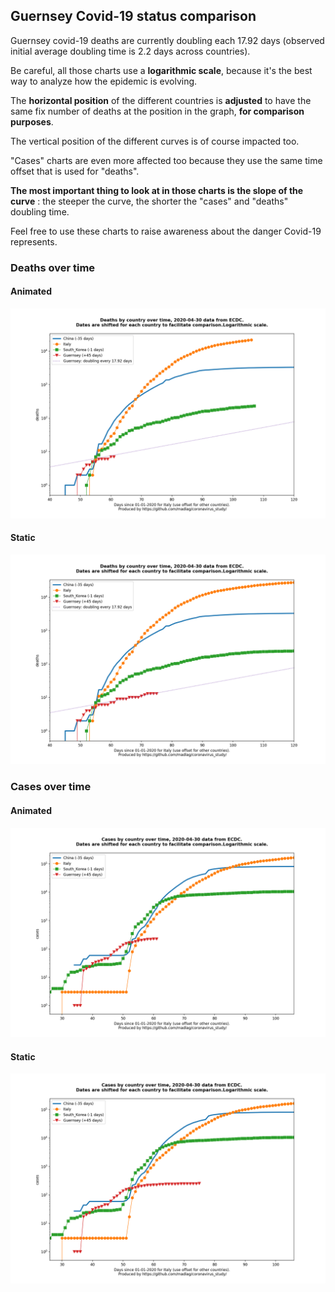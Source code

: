 ## Guernsey Covid-19 status comparison 

Guernsey covid-19 deaths are currently doubling each 17.92 days (observed initial average doubling time is 2.2 days across countries).



Be careful, all those charts use a **logarithmic scale**, because it's the best way to analyze how the epidemic is evolving.
 
The **horizontal position** of the different countries is **adjusted** to have the same fix number of deaths at the position in the graph, **for comparison purposes**.

The vertical position of the different curves is of course impacted too.

"Cases" charts are even more affected too because they use the same time offset that is used for "deaths".

**The most important thing to look at in those charts is the slope of the curve** : the steeper the curve, the shorter the "cases" and "deaths" doubling time.

Feel free to use these charts to raise awareness about the danger Covid-19 represents. 


 
### Deaths over time
 
#### Animated
![Guernsey covid-19 deaths animated chart](https://raw.githubusercontent.com/madlag/coronavirus_study/master/notebooks/graphs/2020-04-30/countries/Guernsey/2020-04-30_Guernsey_deaths.gif "Guernsey covid-19 deaths animated chart")   
 
#### Static
![Guernsey covid-19 deaths static chart](https://raw.githubusercontent.com/madlag/coronavirus_study/master/notebooks/graphs/2020-04-30/countries/Guernsey/2020-04-30_Guernsey_deaths.png "Guernsey covid-19 deaths static chart")   

 
### Cases over time
 
#### Animated
![Guernsey covid-19 cases animated chart](https://raw.githubusercontent.com/madlag/coronavirus_study/master/notebooks/graphs/2020-04-30/countries/Guernsey/2020-04-30_Guernsey_cases.gif "Guernsey covid-19 cases animated chart")   
 
#### Static
![Guernsey covid-19 cases static chart](https://raw.githubusercontent.com/madlag/coronavirus_study/master/notebooks/graphs/2020-04-30/countries/Guernsey/2020-04-30_Guernsey_cases.png "Guernsey covid-19 cases static chart")   

